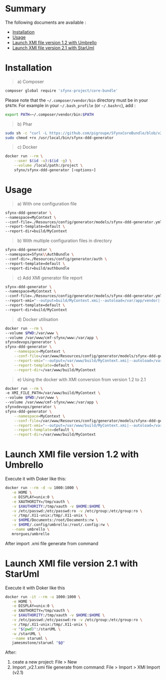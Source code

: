 # Summary

The following documents are available :

- [Installation](#installation)
- [Usage](#usage)
- [Launch XMI file version 1.2 with Umbrello](#launch-xmi-file-version-1-2-with-umbrello)
- [Launch XMI file version 2.1 with StarUml](#launch-xmi-file-version-2-1-with-struml)

# Installation

> a) Composer

```bash
composer global require 'sfynx-project/core-bundle'
```
    
Please note that the `~/.composer/vendor/bin` directory must be in your `$PATH`. For example in your `~/.bash_profile` (or `~/.bashrc`), add :

```bash
export PATH=~/.composer/vendor/bin:$PATH
```
    
> b) Phar

```bash
sudo sh -c "curl -L https://github.com/pigroupe/SfynxCoreBundle/blob/v2.9.22/releases/sfynx-ddd-generator.phar?raw=true > /usr/local/bin/sfynx-ddd-generator"
sudo chmod +rx /usr/local/bin/sfynx-ddd-generator
```

> c) Docker

```bash
docker run --rm \
    --user $(id -u):$(id -g) \
    --volume /local/path:/project \
    sfynx/sfynx-ddd-generator [<options>]
```

# Usage

> a) With one configuration file

```bash
sfynx-ddd-generator \
--namespace=MyContext \
--conf-file=./Resources/config/generator/models/sfynx-ddd-generator.yml \
--report-template=default \
--report-dir=build/MyContext
```

> b) With multiple configuration files in directory

```bash
sfynx-ddd-generator \
--namespace=Sfynx\\AuthBundle \
--conf-dir=./Resources/config/generator/auth \
--report-template=default \
--report-dir=build/authbundle
```

> c) Add XMI generator file report

```bash
sfynx-ddd-generator \
--namespace=MyContext \
--conf-file=./Resources/config/generator/models/sfynx-ddd-generator.yml \
--report-xmi="--output=build/MyContext.xmi|--autoload=/var/app/vendor|--recursive|build/MyContext" \
--report-template=default \
--report-dir=build/MyContext
```

> d) Docker utilisation

```bash
docker run --rm \
--volume $PWD:/var/www \
--volume /var/www/cmf-sfynx/www:/var/app \
sfynxdevops/generator \
sfynx-ddd-generator \
    --namespace=MyContext \
    --conf-file=/var/www/Resources/config/generator/models/sfynx-ddd-generator.yml \
    --report-xmi="--output=/var/www/build/MyContext.xmi|--autoload=/var/app/vendor|--recursive|/var/www/build/MyContext" \
    --report-template=default \
    --report-dir=/var/www/build/MyContext
```

> e) Using the docker with XMI conversion from version 1.2 to 2.1

```bash
docker run --rm \
-e XMI_FILE_PATH=/var/www/build/MyContext \
--volume $PWD:/var/www \
--volume /var/www/cmf-sfynx/www:/var/app \
sfynxdevops/generator \
sfynx-ddd-generator \
    --namespace=MyContext \
    --conf-file=/var/www/Resources/config/generator/models/sfynx-ddd-generator.yml \
    --report-xmi="--output=/var/www/build/MyContext.xmi|--autoload=/var/app/vendor|--recursive|/var/www/build/MyContext" \
    --report-template=default \
    --report-dir=/var/www/build/MyContext
```

# Launch XMI file version 1.2 with Umbrello

Execute it with Doker like this:

```bash
docker run --rm -d -u 1000:1000 \
   -e HOME \
   -e DISPLAY=unix:0 \
   -e XAUTHORITY=/tmp/xauth \
   -v $XAUTHORITY:/tmp/xauth -v $HOME:$HOME \
   -v /etc/passwd:/etc/passwd:ro -v /etc/group:/etc/group:ro \
   -v /tmp/.X11-unix:/tmp/.X11-unix \
   -v $HOME/Documents:/root/Documents:rw \
   -v $HOME/.config/umbrello:/root/.config:rw \
   --name umbrello \
   mrorgues/umbrello
```

After import <XmiFile>.xmi file generate from command

# Launch XMI file version 2.1 with StarUml

Execute it with Doker like this

```bash
docker run -it --rm -u 1000:1000 \
   -e HOME \
   -e DISPLAY=unix:0 \
   -e XAUTHORITY=/tmp/xauth \
   -v $XAUTHORITY:/tmp/xauth -v $HOME:$HOME \
   -v /etc/passwd:/etc/passwd:ro -v /etc/group:/etc/group:ro \
   -v /tmp/.X11-unix:/tmp/.X11-unix \
   -v "$(pwd)":/starUML \
   -w /starUML \
   --name staruml \
   jamesmstone/staruml "$@"
```

After:
1) ceate a new project: File > New
2) Import <XmiFile>_v2.1.xmi file generate from command: File > Import > XMI Import (v2.1)

